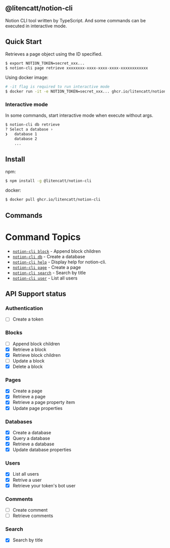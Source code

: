 ## @litencatt/notion-cli

Notion CLI tool written by TypeScript. And some commands can be executed in interactive mode.

## Quick Start

Retrieves a page object using the ID specified.

```sh
$ export NOTION_TOKEN=secret_xxx...
$ notion-cli page retrieve xxxxxxxx-xxxx-xxxx-xxxx-xxxxxxxxxxxx
```

Using docker image:

```sh
# -it flag is required to run interactive mode
$ docker run -it -e NOTION_TOKEN=secret_xxx... ghcr.io/litencatt/notion-cli page retrieve  xxxxxxxx-xxxx-xxxx-xxxx-xxxxxxxxxxxx
```

### Interactive mode

In some commands, start interactive mode when execute without args.

```sh
$ notion-cli db retrieve
? Select a database ›
❯   database 1
    database 2
    ...
```

## Install

npm:

```sh
$ npm install -g @litencatt/notion-cli
```

docker:

```sh
$ docker pull ghcr.io/litencatt/notion-cli
```

## Commands
<!-- commands -->
# Command Topics

* [`notion-cli block`](docs/block.md) - Append block children
* [`notion-cli db`](docs/db.md) - Create a database
* [`notion-cli help`](docs/help.md) - Display help for notion-cli.
* [`notion-cli page`](docs/page.md) - Create a page
* [`notion-cli search`](docs/search.md) - Search by title
* [`notion-cli user`](docs/user.md) - List all users

<!-- commandsstop -->

## API Support status

### Authentication

- [ ] Create a token

### Blocks

- [ ] Append block children
- [x] Retrieve a block
- [x] Retrieve block children
- [ ] Update a block
- [x] Delete a block

### Pages

- [x] Create a page
- [x] Retrieve a page
- [x] Retrieve a page property item
- [x] Update page properties

### Databases

- [x] Create a database
- [x] Query a database
- [x] Retrieve a database
- [x] Update database properties

### Users

- [x] List all users
- [x] Retrive a user
- [x] Retrieve your token's bot user

### Comments

- [ ] Create comment
- [ ] Retrieve comments

### Search

- [x] Search by title
